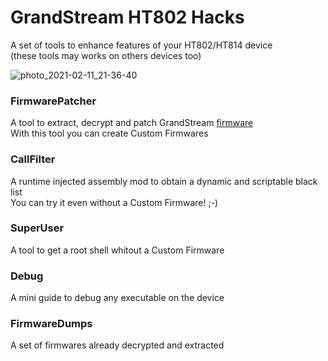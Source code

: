 # GrandStream HT802 Hacks  
A set of tools to enhance features of your HT802/HT814 device  
(these tools may works on others devices too)  

![photo_2021-02-11_21-36-40](https://user-images.githubusercontent.com/4818299/213011837-c87f676e-7e90-456d-a775-5a52cc767a46.jpg)


### FirmwarePatcher
A tool to extract, decrypt and patch GrandStream [firmware](http://www.grandstream.com/support/firmware)  
With this tool you can create Custom Firmwares  

### CallFilter  
A runtime injected assembly mod to obtain a dynamic and scriptable black list  
You can try it even without a Custom Firmware! ;-)  

### SuperUser  
A tool to get a root shell whitout a Custom Firmware  

### Debug
A mini guide to debug any executable on the device  

### FirmwareDumps  
A set of firmwares already decrypted and extracted  
